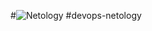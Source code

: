 #![Netology](https://user-images.githubusercontent.com/77498640/140582500-21893a36-d748-414a-8b38-d8ddee7eebd6.png) 
#devops-netology

